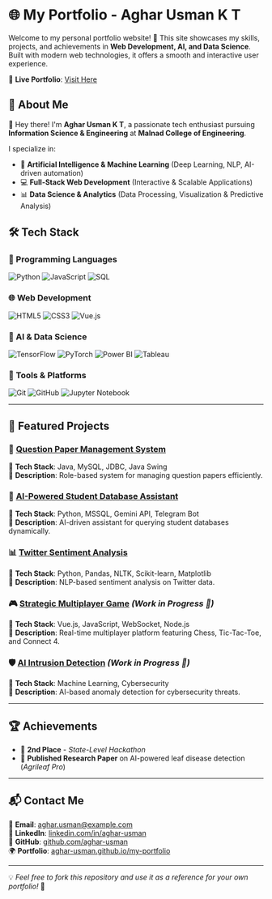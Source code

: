 # 🌐 My Portfolio - Aghar Usman K T  

Welcome to my personal portfolio website! 🚀 This site showcases my skills, projects, and achievements in **Web Development, AI, and Data Science**. Built with modern web technologies, it offers a smooth and interactive user experience.

🔗 **Live Portfolio**: [Visit Here](https://aghar-usman.github.io/my-portfolio/)

## 📌 About Me  

👋 Hey there! I'm **Aghar Usman K T**, a passionate tech enthusiast pursuing **Information Science & Engineering** at **Malnad College of Engineering**.  

I specialize in:  
- 🤖 **Artificial Intelligence & Machine Learning** (Deep Learning, NLP, AI-driven automation)  
- 💻 **Full-Stack Web Development** (Interactive & Scalable Applications)  
- 📊 **Data Science & Analytics** (Data Processing, Visualization & Predictive Analysis)  

## 🛠️ Tech Stack  

### 🚀 Programming Languages  
![Python](https://img.shields.io/badge/-Python-3776AB?style=for-the-badge&logo=python&logoColor=white)
![JavaScript](https://img.shields.io/badge/-JavaScript-F7DF1E?style=for-the-badge&logo=javascript&logoColor=black)
![SQL](https://img.shields.io/badge/-SQL-4479A1?style=for-the-badge&logo=MySQL&logoColor=white)  

### 🌐 Web Development  
![HTML5](https://img.shields.io/badge/-HTML5-E34F26?style=for-the-badge&logo=html5&logoColor=white)
![CSS3](https://img.shields.io/badge/-CSS3-1572B6?style=for-the-badge&logo=css3&logoColor=white)
![Vue.js](https://img.shields.io/badge/-Vue.js-4FC08D?style=for-the-badge&logo=vue.js&logoColor=white)

### 🧠 AI & Data Science  
![TensorFlow](https://img.shields.io/badge/-TensorFlow-FF6F00?style=for-the-badge&logo=tensorflow&logoColor=white)
![PyTorch](https://img.shields.io/badge/-PyTorch-EE4C2C?style=for-the-badge&logo=pytorch&logoColor=white)
![Power BI](https://img.shields.io/badge/-Power%20BI-F2C811?style=for-the-badge&logo=powerbi&logoColor=black)
![Tableau](https://img.shields.io/badge/-Tableau-E97627?style=for-the-badge&logo=tableau&logoColor=white)

### 🔧 Tools & Platforms  
![Git](https://img.shields.io/badge/-Git-F05032?style=for-the-badge&logo=git&logoColor=white)
![GitHub](https://img.shields.io/badge/-GitHub-181717?style=for-the-badge&logo=github&logoColor=white)
![Jupyter Notebook](https://img.shields.io/badge/-Jupyter-F37626?style=for-the-badge&logo=jupyter&logoColor=white)

---

## 🚀 Featured Projects  

### 📄 [Question Paper Management System](https://github.com/aghar-usman/Question_Paper_mgmt_System)  
🔹 **Tech Stack**: Java, MySQL, JDBC, Java Swing  
🔹 **Description**: Role-based system for managing question papers efficiently.  

### 🎯 [AI-Powered Student Database Assistant](https://github.com/aghar-usman/AI-Student-Database-Assistant)  
🔹 **Tech Stack**: Python, MSSQL, Gemini API, Telegram Bot  
🔹 **Description**: AI-driven assistant for querying student databases dynamically.  

### 📊 [Twitter Sentiment Analysis](https://github.com/aghar-usman/Sentiment-Analysis)  
🔹 **Tech Stack**: Python, Pandas, NLTK, Scikit-learn, Matplotlib  
🔹 **Description**: NLP-based sentiment analysis on Twitter data.  

### 🎮 [Strategic Multiplayer Game](#) *(Work in Progress 🚧)*  
🔹 **Tech Stack**: Vue.js, JavaScript, WebSocket, Node.js  
🔹 **Description**: Real-time multiplayer platform featuring Chess, Tic-Tac-Toe, and Connect 4.  

### 🛡️ [AI Intrusion Detection](#) *(Work in Progress 🚧)*  
🔹 **Tech Stack**: Machine Learning, Cybersecurity  
🔹 **Description**: AI-based anomaly detection for cybersecurity threats.  

---

## 🏆 Achievements  

- 🥈 **2nd Place** - *State-Level Hackathon*  
- 📄 **Published Research Paper** on AI-powered leaf disease detection (*Agrileaf Pro*)  

---

## 📬 Contact Me  

📧 **Email**: [aghar.usman@example.com](mailto:aghar.usman@example.com)  
🔗 **LinkedIn**: [linkedin.com/in/aghar-usman](https://linkedin.com/in/aghar-usman)  
📂 **GitHub**: [github.com/aghar-usman](https://github.com/aghar-usman)  
🌍 **Portfolio**: [aghar-usman.github.io/my-portfolio](https://aghar-usman.github.io/my-portfolio/)  

---

💡 *Feel free to fork this repository and use it as a reference for your own portfolio!* 🚀  
